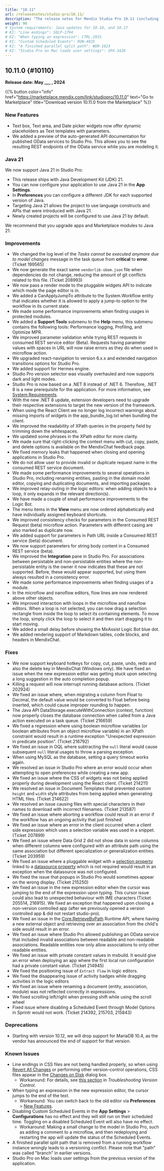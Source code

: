 ```yaml
---
title: "10.11"
url: /releasenotes/studio-pro/10.11/
description: "The release notes for Mendix Studio Pro 10.11 (including all patches) with details on new features, bug fixes, and known issues."
weight: 90
# System requirements: Java updates for 10.10, and 10.17
# KI: "Line endings": SOLP-1794 
# KI: "When typing an expression": CTRL-2915
# KI: "Custom Scheduled Events": RUN-4025
# KI: "A finished parallel split path": WOR-1623
# KI: "Studio Pro on Mac loads user settings": SPX-3428
---
```


## 10.11.0 {#10110}

**Release date: May ___ , 2024**

{{% button color="info" href="https://marketplace.mendix.com/link/studiopro/10.11.0" text="Go to Marketplace" title="Download version 10.11.0 from the Marketplace" %}}

### New Features

* Text box, Text area, and Date picker widgets now offer dynamic placeholders as Text templates with parameters.
* We added a preview of the auto-generated API documentation for published OData services to Studio Pro. This allows you to see the resulting REST endpoints of the OData service while you are modeling it.

### Java 21

We now support Java 21 in Studio Pro:
* This release ships with Java Development Kit (JDK) 21.
* You can now configure your application to use Java 21 in the **App Settings**.
* In **Preferences** you can configure a different JDK for each supported version of Java.
* Targeting Java 21 allows the project to use language constructs and APIs that were introduced with Java 21.
* Newly created projects will be configured to use Java 21 by default.

We recommend that you upgrade apps and Marketplace modules to Java 21.

### Improvements

* We changed the log level of the *Tasks cannot be executed anymore due to model changes* message in the task queue from **critical** to **error**.  (Ticket 199565)
* We now generate the exact same `vendorlib-sbom.json` file when dependencies do not change, reducing the amount of git conflicts related to this file. (Ticket 208993)
* We now pass a render mode to the pluggable widgets API to indicate which mode the page editor is in.
* We added a CanApplyJumpTo attribute to the System.Workflow entity that indicates whether it is allowed to apply a jump-to option to the workflow in its current state.
* We made some performance improvements when finding usages in protected modules.
* We added a **Support Tools** submenu to the **Help** menu, this submenu contains the following tools: Performance logging, Profiling, and Optimize MPR.
* We improved parameter validation while trying REST requests in consumed REST service editor (Beta). Requests having parameter values with spaces in URL will now raise errors as they do when used in microflow action.
* We upgraded react-navigation to version 6.x.x and extended navigation transitions options for Studio Pro.
* We added support for Hermes engine.
* Studio Pro version selector was visually overhauled and now supports dark and light modes.
* Studio Pro is now based on a .NET 8 instead of .NET 6. Therefore, .NET 8 is a new prerequisite for the application. For more information, see [System Requirements](/refguide/system-requirements/).
* With the new .NET 8 update, extension developers need to upgrade their respective extensions to target the new version of the framework.
* When using the React Client we no longer log incorrect warnings about missing imports of widgets in the app_bundle_log.txt when bundling the client.
* We improved the readability of XPath queries in the property field by trimming down the whitespaces.
* We updated some phrases in the XPath editor for more clarity.
* We made sure that right-clicking the context menu with cut, copy, paste, and delete options is available on the MendixChat feedback page.
* We fixed memory leaks that happened when closing and opening applications in Studio Pro.
* We do not allow user to provide invalid or duplicate request name in the consumed REST service document.
* We made some performance improvements to several operations in Studio Pro, including renaming entities, pasting in the domain model editor, copying and duplicating documents, and importing packages.
* We improved relay-outing in the logic editors: when adding objects to a loop, it only expands in the relevant direction(s).
* We have made a couple of small performance improvements to the Logic Bot.
* The menu items in the **View** menu are now ordered alphabetically and have individually assigned keyboard shortcuts.
* We improved consistency checks for parameters in the Consumed REST Request (beta) microflow action. Parameters with different casing are also marked as duplicate now.
* We added support for parameters in Path URL inside a Consumed REST service (beta) document.
* We now support parameters for string body content in a Consumed REST service (beta).
* We improved the **Integration** pane in Studio Pro. For associations between persistable and non-persistable entities where the non-persistable entity is the owner it now indicates that these are not supported. Before, these would appear supported, but using them always resulted in a consistency error.
* We made some performance improvements when finding usages of a module.
* In the microflow and nanoflow editors, flow lines are now rendered above other objects.
* We improved interaction with loops in the microflow and nanoflow editors. When a loop is not selected, you can now drag a selection rectangle from inside the loop to select its containing elements. To move the loop, simply click the loop to select it and then start dragging it to start moving.
* We added a small delay before showing the MxAssist Logic Bot blue dot.
* We added rendering support of Markdown tables, code blocks, and headers in MendixChat.

### Fixes

* We now support keyboard hotkeys for copy, cut, paste, undo, redo and also the delete key in MendixChat (Windows only).
We have fixed an issue when the new expression editor was getting stuck upon selecting a long suggestion in the auto completion popup.
* Killing a request will now interrupt running database actions. (Ticket 202924)
* We fixed an issue where, when migrating a column from Float to Decimal, the default value would be converted to Float before being inserted, which could cause improper rounding to happen.
* The Java API DataStorage.executeWithConnection (context, function) now properly closes the database connection when called from a Java action executed on a task queue. (Ticket 216659)
* We fixed a regression where using boolean microflow variables (or boolean attributes from an object microflow variable) in an XPath constraint would result in a runtime exception "Unexpected expression in predicate position". (Ticket 216792)
* We fixed an issue in OQL where subtracting the `null` literal would cause subsequent `null` literal usages to throw a parsing exception.
* When using MySQL as the database, setting a query timeout works again.
* We resolved an issue in Studio Pro where an error would occur when attempting to open preferences while creating a new app.
* We fixed an issue where the CSS of widgets was not being applied properly during development using the React client. (Ticket 214211)
* We resolved an issue in Document Templates that prevented custom `height` and `width` style attributes from being applied when generating HTML files. (Ticket 214622)
* We resolved an issue causing files with special characters in their names to download with incorrect filenames. (Ticket 213587)
* We fixed an issue where aborting a workflow could result in an error if the workflow has an ongoing activity that just finished
* We fixed an issue where an error in the client occurred when a client side expression which uses a selection variable was used in a snippet. (Ticket 207899)
* We fixed an issue where Data Grid 2 did not show data in some columns when different columns were configured with an attribute path using the same association but different specialization or generalization entities. (Ticket 203959)
* We fixed an issue where a pluggable widget with a [selection property](https://docs.mendix.com/apidocs-mxsdk/apidocs/pluggable-widgets-property-types/#selection) linked to a [datasource property](https://docs.mendix.com/apidocs-mxsdk/apidocs/pluggable-widgets-property-types/#datasource) which is not
required would result in an exception when the datasource was not configured. 
* We fixed the issue that popups in Studio Pro would sometimes appear on the wrong display. (Ticket 215250)
* We fixed an issue in the new expression editor when the cursor was jumping to the end of the expression upon typing. This cursor issue could also lead to unexpected behaviour with IME characters (Ticket 205514, 216915).
We fixed an exception that happened upon closing a non-version controlled app (after we previously opened a version controlled app & did not restart studio-pro).
* We fixed an issue in the [Core.RetrieveByPath](https://apidocs.rnd.mendix.com/10/runtime/com/mendix/core/Core.html) Runtime API, where having a new external object and retrieving over an association from the child's side would result in an error.
* We fixed an issue where Studio Pro allowed publishing an OData service that included invalid associations between readable
and non-readable associations. Readable entities now only allow associations to only other readable entities.
* We fixed an issue with private constant values in mxbuild. It would give an error when deploying an app where the first local run configuration had a private constant value. (Ticket 214945)
* We fixed the positioning issue of `Extract Flow` in logic editors.
* We fixed the disappearing issue of activity badges while dragging activities in the logic editors
* We fixed an issue where renaming a document (entity, association, module) was not reflected correctly in expressions.
* We fixed scrolling left/right when pressing shift while using the scroll wheel
*  Fixed issue where disabling a Scheduled Event through Model Options in Sprintr would not work. (Ticket 214392, 215703, 215843)

### Deprecations

* Starting with version 10.12, we will drop support for MariaDB 10.4, as the vendor has announced the end of support for that version.

### Known Issues

* Line endings in CSS files are not being handled properly, so when using [Revert All Changes](/refguide/using-version-control-in-studio-pro/) or performing other version-control operations, CSS files appear in the [Changes on Disk](/refguide/version-control-menu/#show-changes) dialog box.
    * Workaround: For details, see [this section](/refguide/troubleshoot-version-control-issues/#css-error) in *Troubleshooting Version Control*.
* When typing an expression in the new expression editor, the cursor jumps to the end of the text.
    * Workaround: You can switch back to the old editor via **Preferences** > [New Features](/refguide/preferences-dialog/#new-features).
* Disabling Custom Scheduled Events in the **App Settings** > **Configurations** has no effect and they will still run on their scheduled time. Toggling on a disabled Scheduled Event will also have no effect. 
    * Workaround: Making a small change to the model in Studio Pro, such as adding a comment to a microflow, and then redeploying and restarting the app will update the status of the Scheduled Events.
* A finished parallel split path that is removed from a running workflow instance wrongly leads to a versioning conflict. Please note that "path" was called "branch" in earlier versions.
* Studio Pro on Mac loads user settings from the previous version of the application.
